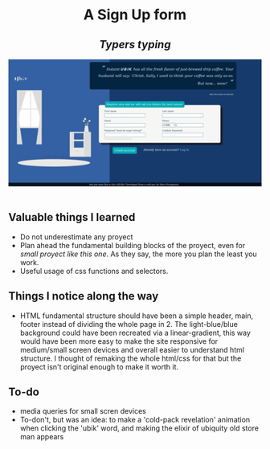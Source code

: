 <div align="center"> 
<h1>A Sign Up form</h1>
<h2><em>Typers typing</em></h2>
<img src="./assets/img/signup.gif" width="750">
</div>
</br>

## Valuable things I learned
- Do not underestimate any proyect
- Plan ahead the fundamental building blocks of the proyect, even for <i>small proyect like this one</i>. As they say, the more you plan the least you work.
- Useful usage of css functions and selectors.

## Things I notice along the way
- HTML fundamental structure should have been a simple header, main, footer instead of dividing the whole page in 2. The light-blue/blue background could have been recreated via a linear-gradient, this way would have been more easy to make the site responsive for medium/small screen devices and overall easier to understand html structure. I thought of remaking the whole html/css for that but the proyect isn't original enough to make it worth it.

## To-do
- media queries for small scren devices
- To-don't, but was an idea: to make a 'cold-pack revelation' animation when clicking the 'ubik' word, and making the elixir of ubiquity old store man appears  
